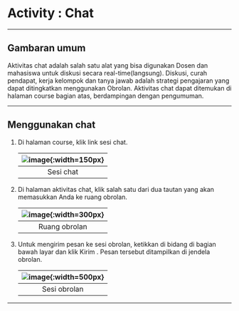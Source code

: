 # Activity : Chat

-------------

## Gambaran umum

Aktivitas chat adalah salah satu alat yang bisa digunakan Dosen dan mahasiswa untuk diskusi secara real-time(langsung). Diskusi, curah pendapat, kerja kelompok dan tanya jawab adalah strategi pengajaran yang dapat ditingkatkan menggunakan Obrolan. Aktivitas chat dapat ditemukan di halaman course bagian atas, berdampingan dengan pengumuman.

-------------

## Menggunakan chat

1. Di halaman course, klik link sesi chat.

    | ![image](/lms/img/chat/sesichat.png){:width=150px} |
    | :---------: |
    | Sesi chat |

2. Di halaman aktivitas chat, klik salah satu dari dua tautan yang akan memasukkan Anda ke ruang obrolan.

    | ![image](/lms/img/chat/chatroom.png){:width=300px} |
    | :---------: |
    | Ruang obrolan |

3. Untuk mengirim pesan ke sesi obrolan, ketikkan di bidang di bagian bawah layar dan klik Kirim . Pesan tersebut ditampilkan di jendela obrolan.

    | ![image](/lms/img/chat/chatwindow.png){:width=500px} |
    | :---------: |
    | Sesi obrolan |

----------------------------

